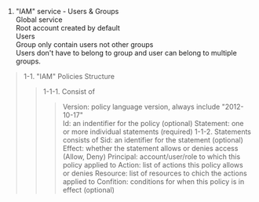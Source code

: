 1. "IAM" service - Users & Groups <br>
Global service <br>
Root account created by default <br>
Users<br>
Group only contain users not other groups<br>
Users don't have to belong to group and user can belong to multiple groups.<br>

> 1-1. "IAM" Policies Structure
>> 1-1-1. Consist of 
>>> Version: policy language version, always include "2012-10-17" <br>
>>> Id: an indentifier for the policy (optional)
>>> Statement: one or more individual statements (required)
>> 1-1-2. Statements consists of
>>> Sid: an identifier for the statement (optional)
>>> Effect: whether the statement allows or denies access (Allow, Deny)
>>> Principal: account/user/role to which this policy applied to
>>> Action: list of actions this policy allows or denies
>>> Resource: list of resources to chich the actions applied to
>>> Confition: conditions for when this policy is in effect (optional)
